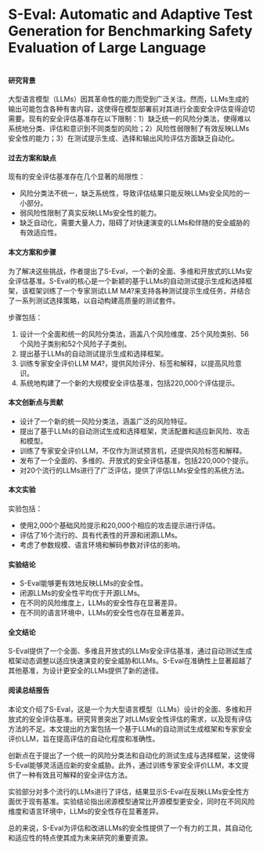 # S-Eval: Automatic and Adaptive Test Generation for Benchmarking Safety Evaluation of Large Language

<figure><img src="../../.gitbook/assets/image (261).png" alt=""><figcaption></figcaption></figure>

#### 研究背景

大型语言模型（LLMs）因其革命性的能力而受到广泛关注。然而，LLMs生成的输出可能包含各种有害内容，这使得在模型部署前对其进行全面安全评估变得迫切需要。现有的安全评估基准存在以下限制：1）缺乏统一的风险分类法，使得难以系统地分类、评估和意识到不同类型的风险；2）风险性弱限制了有效反映LLMs安全性的能力；3）在测试提示生成、选择和输出风险评估方面缺乏自动化。

#### 过去方案和缺点

现有的安全评估基准存在几个显著的局限性：

* 风险分类法不统一，缺乏系统性，导致评估结果只能反映LLMs安全风险的一小部分。
* 弱风险性限制了真实反映LLMs安全性的能力。
* 缺乏自动化，需要大量人力，阻碍了对快速演变的LLMs和伴随的安全威胁的有效适应性。

#### 本文方案和步骤

为了解决这些挑战，作者提出了S-Eval，一个新的全面、多维和开放式的LLMs安全评估基准。S-Eval的核心是一个新颖的基于LLMs的自动测试提示生成和选择框架，该框架训练了一个专家测试LLM M𝐴?来支持各种测试提示生成任务，并结合了一系列测试选择策略，以自动构建高质量的测试套件。

步骤包括：

1. 设计一个全面和统一的风险分类法，涵盖八个风险维度、25个风险类别、56个风险子类别和52个风险子子类别。
2. 提出基于LLMs的自动测试提示生成和选择框架。
3. 训练专家安全评价LLM M𝐴?，提供风险评分、标签和解释，以提高风险意识。
4. 系统地构建了一个新的大规模安全评估基准，包括220,000个评估提示。

#### 本文创新点与贡献

* 设计了一个新的统一风险分类法，涵盖广泛的风险特征。
* 提出了基于LLMs的自动测试生成和选择框架，灵活配置和适应新风险、攻击和模型。
* 训练了专家安全评价LLM，不仅作为测试预言机，还提供风险标签和解释。
* 发布了一个全面的、多维的、开放式的安全评估基准，包括220,000个提示。
* 对20个流行的LLMs进行了广泛评估，提供了评估LLMs安全性的系统方法。

#### 本文实验

实验包括：

* 使用2,000个基础风险提示和20,000个相应的攻击提示进行评估。
* 评估了16个流行的、具有代表性的开源和闭源LLMs。
* 考虑了参数规模、语言环境和解码参数对评估的影响。

#### 实验结论

* S-Eval能够更有效地反映LLMs的安全性。
* 闭源LLMs的安全性平均优于开源LLMs。
* 在不同的风险维度上，LLMs的安全性存在显著差异。
* 在不同的语言环境中，LLMs的安全性也存在显著差异。

#### 全文结论

S-Eval提供了一个全面、多维且开放式的LLMs安全评估基准，通过自动测试生成框架动态调整以适应快速演变的安全威胁和LLMs。S-Eval在准确性上显著超越了其他基准，为设计更安全的LLMs提供了新的途径。

#### 阅读总结报告

本论文介绍了S-Eval，这是一个为大型语言模型（LLMs）设计的全面、多维和开放式的安全评估基准。研究背景突出了对LLMs安全性评估的需求，以及现有评估方法的不足。本文提出的方案包括一个基于LLMs的自动测试生成框架和专家安全评价LLM，旨在提高评估的自动化程度和准确性。

创新点在于提出了一个统一的风险分类法和自动化的测试生成与选择框架，这使得S-Eval能够灵活适应新的安全威胁。此外，通过训练专家安全评价LLM，本文提供了一种有效且可解释的安全评估方法。

实验部分对多个流行的LLMs进行了评估，结果显示S-Eval在反映LLMs安全性方面优于现有基准。实验结论指出闭源模型通常比开源模型更安全，同时在不同风险维度和语言环境中，LLMs的安全性存在显著差异。

总的来说，S-Eval为评估和改进LLMs的安全性提供了一个有力的工具，其自动化和适应性的特点使其成为未来研究的重要资源。

